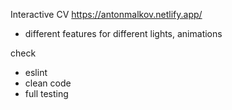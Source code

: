 Interactive CV
https://antonmalkov.netlify.app/

- different features for different lights, animations

check
- eslint
- clean code
- full testing
